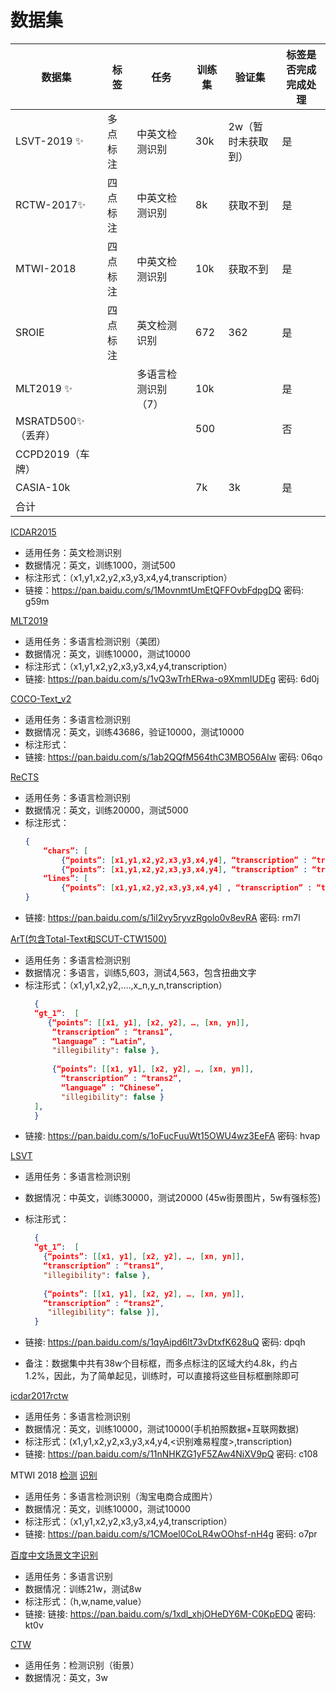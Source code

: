 # 数据集



| 数据集             | 标签     | 任务                | 训练集 | 验证集             | 标签是否完成完成处理 |
| ------------------ | -------- | ------------------- | ------ | ------------------ | -------------------- |
| LSVT-2019 ✨        | 多点标注 | 中英文检测识别      | 30k    | 2w（暂时未获取到） | 是                   |
| RCTW-2017✨         | 四点标注 | 中英文检测识别      | 8k     | 获取不到           | 是                   |
| MTWI-2018          | 四点标注 | 中英文检测识别      | 10k    | 获取不到           | 是                   |
| SROIE              | 四点标注 | 英文检测识别        | 672    | 362                | 是                   |
| MLT2019 ✨          |          | 多语言检测识别（7） | 10k    |                    | 是                   |
| MSRATD500✨（丢弃） |          |                     | 500    |                    | 否                   |
| CCPD2019（车牌）   |          |                     |        |                    |                      |
| CASIA-10k          |          |                     | 7k     | 3k                 | 是                   |
| 合计               |          |                     |        |                    |                      |

[ICDAR2015](https://rrc.cvc.uab.es/?ch=4)

* 适用任务：英文检测识别
* 数据情况：英文，训练1000，测试500
* 标注形式：（x1,y1,x2,y2,x3,y3,x4,y4,transcription）
* 链接：https://pan.baidu.com/s/1MovnmtUmEtQFFOvbFdpgDQ  密码: g59m

[MLT2019](https://rrc.cvc.uab.es/?ch=15)

* 适用任务：多语言检测识别（美团）
* 数据情况：英文，训练10000，测试10000
* 标注形式：（x1,y1,x2,y2,x3,y3,x4,y4,transcription）
* 链接: https://pan.baidu.com/s/1vQ3wTrhERwa-o9XmmIUDEg  密码: 6d0j

[COCO-Text_v2](https://bgshih.github.io/cocotext/)
* 适用任务：多语言检测识别
* 数据情况：英文，训练43686，验证10000，测试10000
* 标注形式：
* 链接: https://pan.baidu.com/s/1ab2QQfM564thC3MBO56AIw  密码: 06qo


[ReCTS](https://rrc.cvc.uab.es/?ch=12&com=introduction)
* 适用任务：多语言检测识别
* 数据情况：英文，训练20000，测试5000
* 标注形式：
    ```json
    {
        “chars”: [
            {“points”: [x1,y1,x2,y2,x3,y3,x4,y4], “transcription” : “trans1”, "ignore":0 },
            {“points”: [x1,y1,x2,y2,x3,y3,x4,y4], “transcription” : “trans2”, " ignore ":0 }],
        “lines”: [
            {“points”: [x1,y1,x2,y2,x3,y3,x4,y4] , “transcription” : “trans3”, "ignore ":0 }],
    }
    ```
* 链接: https://pan.baidu.com/s/1il2vy5ryvzRgolo0v8evRA  密码: rm7l


[ArT(包含Total-Text和SCUT-CTW1500)](https://rrc.cvc.uab.es/?ch=14)
* 适用任务：多语言检测识别
* 数据情况：多语言，训练5,603，测试4,563，包含扭曲文字
* 标注形式：（x1,y1,x2,y2,....,x_n,y_n,transcription）
  ```json
    {
    “gt_1”:  [   
       {“points”: [[x1, y1], [x2, y2], …, [xn, yn]], 
        “transcription” : “trans1”, 
        “language” : “Latin”, 
        "illegibility": false },
                    
        {“points”: [[x1, y1], [x2, y2], …, [xn, yn]], 
          “transcription” : “trans2”, 
          “language” : “Chinese”, 
          "illegibility": false }
    ],
    }
  ```
* 链接: https://pan.baidu.com/s/1oFucFuuWt15OWU4wz3EeFA  密码: hvap


[LSVT](https://rrc.cvc.uab.es/?ch=16)
* 适用任务：多语言检测识别

* 数据情况：中英文，训练30000，测试20000 (45w街景图片，5w有强标签)

* 标注形式：
  ```json
    {
    “gt_1”:  [   
      {“points”: [[x1, y1], [x2, y2], …, [xn, yn]], 
      “transcription” : “trans1”, 
      "illegibility": false },
                    
      {“points”: [[x1, y1], [x2, y2], …, [xn, yn]], 
      “transcription” : “trans2”, 
       "illegibility": false }],
    }
  ```
  
* 链接: https://pan.baidu.com/s/1qyAipd6lt73vDtxfK628uQ  密码: dpqh

* 备注：数据集中共有38w个目标框，而多点标注的区域大约4.8k，约占1.2%，因此，为了简单起见，训练时，可以直接将这些目标框删除即可


[icdar2017rctw](https://blog.csdn.net/wl1710582732/article/details/89761818)
* 适用任务：多语言检测识别
* 数据情况：英文，训练10000，测试10000(手机拍照数据+互联网数据)
* 标注形式：(x1,y1,x2,y2,x3,y3,x4,y4,<识别难易程度>,transcription)
* 链接: https://pan.baidu.com/s/11nNHKZG1yF5ZAw4NiXV9pQ  密码: c108


MTWI 2018
[检测](https://tianchi.aliyun.com/competition/entrance/231685/introduction)
[识别](https://tianchi.aliyun.com/competition/entrance/231684/introduction)
* 适用任务：多语言检测识别（淘宝电商合成图片）
* 数据情况：英文，训练10000，测试10000
* 标注形式：（x1,y1,x2,y2,x3,y3,x4,y4,transcription）
* 链接: https://pan.baidu.com/s/1CMoel0CoLR4wOOhsf-nH4g  密码: o7pr


[百度中文场景文字识别](https://aistudio.baidu.com/aistudio/competition/detail/20)
* 适用任务：多语言识别
* 数据情况：训练21w，测试8w
* 标注形式：（h,w,name,value）
* 链接: 链接: https://pan.baidu.com/s/1xdl_xhjOHeDY6M-C0KpEDQ  密码: kt0v


[CTW](https://ctwdataset.github.io/)
* 适用任务：检测识别（街景）
* 数据情况：英文，3w

